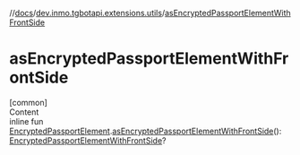 //[docs](../../index.md)/[dev.inmo.tgbotapi.extensions.utils](index.md)/[asEncryptedPassportElementWithFrontSide](as-encrypted-passport-element-with-front-side.md)



# asEncryptedPassportElementWithFrontSide  
[common]  
Content  
inline fun [EncryptedPassportElement](../dev.inmo.tgbotapi.types.passport.encrypted.abstracts/-encrypted-passport-element/index.md).[asEncryptedPassportElementWithFrontSide](as-encrypted-passport-element-with-front-side.md)(): [EncryptedPassportElementWithFrontSide](../dev.inmo.tgbotapi.types.passport.encrypted.abstracts/-encrypted-passport-element-with-front-side/index.md)?  



